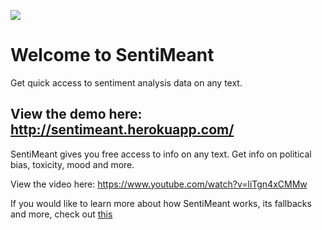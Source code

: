 ![](http://sentimeant.herokuapp.com/static/sentimeantlogo.png)
# Welcome to SentiMeant
Get quick access to sentiment analysis data on any text.

## View the demo here: http://sentimeant.herokuapp.com/

SentiMeant gives you free access to info on any text. Get info on political bias, toxicity, mood and more.

View the video here: https://www.youtube.com/watch?v=liTgn4xCMMw


If you would like to learn more about how SentiMeant works, its fallbacks and more, check out [this](https://www.youtube.com/watch?v=liTgn4xCMMw)
